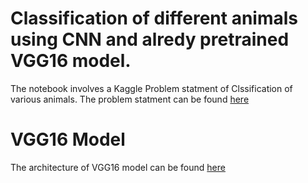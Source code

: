 # Classification of different animals using CNN and alredy pretrained VGG16 model.

The notebook involves a Kaggle Problem statment of Clssification of various animals.
The problem statment can be found <a href='https://www.kaggle.com/alessiocorrado99/animals10'>here</a>
# VGG16 Model
The architecture of VGG16 model can be found <a href='https://neurohive.io/en/popular-networks/vgg16/'>here</a>
